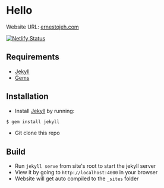 # Hello

Website URL: [ernestojeh.com](http://ernestojeh.com/)

[![Netlify Status](https://api.netlify.com/api/v1/badges/d529299a-9167-4542-8f97-3d7865414510/deploy-status)](https://app.netlify.com/sites/namzo/deploys)

## Requirements
- [Jekyll](https://jekyllrb.com/)
- [Gems](http://rubygems.org/)

## Installation
- Install [Jekyll](https://jekyllrb.com/) by running:
```bash
$ gem install jekyll
```
- Git clone this repo

## Build
- Run `jekyll serve` from site's root to start the jekyll server
- View it by going to `http://localhost:4000` in your browser
- Website will get auto compiled to the `_sites` folder
